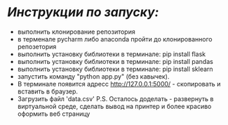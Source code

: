 # *Инструкции по запуску:*
- выполнить клонирование репозитория
- в терменале pycharm либо anaconda пройти до клонированного репозетория 
- выполнить установку библиотеки в терминале: pip install flask
- выполнить установку библиотеки в терминале: pip install pandas
- выполнить установку библиотеки в терминале: pip install sklearn 
- запустить команду "python app.py" (без кавычек).
- В терминале появится адресс http://127.0.0.1:5000/ - скопировать и вставить в браузер.
- Загрузить файл 'data.csv'
P.S. Осталось доделать -  развернуть в виртуальной среде, сделать вывод на принтер и более красиво оформить веб страницу

